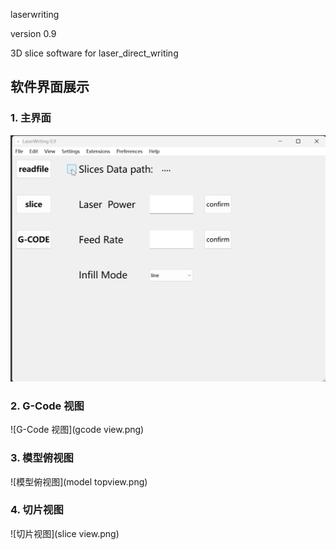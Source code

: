 laserwriting

version 0.9

3D slice software for laser_direct_writing

## 软件界面展示

### 1. 主界面
![主界面](界面.png)

### 2. G-Code 视图
![G-Code 视图](gcode view.png)

### 3. 模型俯视图
![模型俯视图](model topview.png)

### 4. 切片视图
![切片视图](slice view.png)
